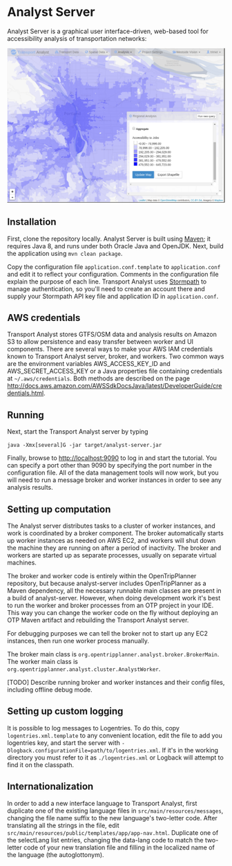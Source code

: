 # Analyst Server

Analyst Server is a graphical user interface-driven, web-based tool for accessibility analysis of transportation networks:

<img src="splash.png" alt="Analyst Server performing accessibility analysis in Portland, Oregon, USA" />

## Installation

First, clone the repository locally. Analyst Server is built using [Maven](https://maven.apache.org/); it requires Java 8, and runs under both Oracle Java and OpenJDK. Next, build the application using `mvn clean package`.

Copy the configuration file `application.conf.template` to `application.conf` and edit it to reflect your configuration. Comments in the configuration file explain the purpose of each line. Transport Analyst uses [Stormpath](https://www.stormpath.com) to manage authentication, so you'll need to create an account there and supply your Stormpath API key file and application ID in `application.conf`.

## AWS credentials

Transport Analyst stores GTFS/OSM data and analysis results on Amazon S3 to allow persistence and easy transfer between worker and UI components. There are several ways to make your AWS IAM credentials known to Transport Analyst server, broker, and workers. Two common ways are the environment variables AWS_ACCESS_KEY_ID and AWS_SECRET_ACCESS_KEY or a Java properties file containing credentials at `~/.aws/credentials`. Both methods are described on the page  http://docs.aws.amazon.com/AWSSdkDocsJava/latest/DeveloperGuide/credentials.html.

## Running

Next, start the Transport Analyst server by typing

    java -Xmx[several]G -jar target/analyst-server.jar

Finally, browse to [http://localhost:9090](http://localhost:9090) to log in and start the tutorial. You can specify a
port other than 9090 by specifying the port number in the configuration file. All of the data management tools will now work, but you will need to run a message broker and worker instances in order to see any analysis results.

## Setting up computation

The Analyst server distributes tasks to a cluster of worker instances, and work is coordinated by a broker component. The broker automatically starts up worker instances as needed on AWS EC2, and workers will shut down the machine they are running on after a period of inactivity. The broker and workers are started up as separate processes, usually on separate virtual machines.

The broker and worker code is entirely within the OpenTripPlanner repository, but because analyst-server includes OpenTripPlanner as a Maven dependency, all the necessary runnable main classes are present in a build of analyst-server. However, when doing development work it's best to run the worker and broker processes from an OTP project in your IDE. This way you can change the worker code on the fly without deploying an OTP Maven artifact and rebuilding the Transport Analyst server.

For debugging purposes we can tell the broker not to start up any EC2 instances, then run one worker process manually.

The broker main class is `org.opentripplanner.analyst.broker.BrokerMain`. The worker main class is `org.opentripplanner.analyst.cluster.AnalystWorker`.

[TODO] Describe running broker and worker instances and their config files, including offline debug mode.

## Setting up custom logging

It is possible to log messages to Logentries. To do this, copy `logentries.xml.template` to any convenient
location, edit the file to add you logentries key, and start the server with `-Dlogback.configurationFile=path/to/logentries.xml`.
If it's in the working directory you must refer to it as `./logentries.xml` or Logback will attempt
to find it on the classpath.

## Internationalization

In order to add a new interface language to Transport Analyst, first duplicate one of the existing language files in `src/main/resources/messages`, changing the file name suffix to the new language's two-letter code. After translating all the strings in the file, edit `src/main/resources/public/templates/app/app-nav.html`. Duplicate one of the selectLang list entries, changing the data-lang code to match the two-letter code of your new translation file and filling in the localized name of the language (the autoglottonym).
